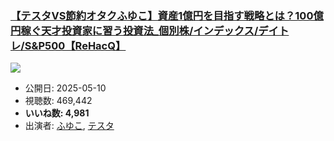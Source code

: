 ### [【テスタVS節約オタクふゆこ】資産1億円を目指す戦略とは？100億円稼ぐ天才投資家に習う投資法_個別株/インデックス/デイトレ/S&P500【ReHacQ】](https://www.youtube.com/watch?v=kTNPEvtN-rw)
[![](https://img.youtube.com/vi/kTNPEvtN-rw/sddefault.jpg)](https://www.youtube.com/watch?v=kTNPEvtN-rw)
-   公開日: 2025-05-10
-   視聴数: 469,442
-   **いいね数: 4,981**
-   出演者: [ふゆこ](/rehacq_fan/people/ふゆこ "wikilink"), [テスタ](/rehacq_fan/people/テスタ "wikilink")
